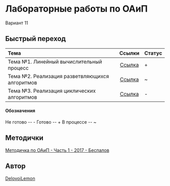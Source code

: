 # Лабораторные работы по ОАиП
Вариант 11

## Быстрый переход
| Тема                                              | Ссылки                    | Статус    |
|:--------------------------------------------------|:-------------------------:|:----------|
| Тема №1. Линейный вычислительный процесс          | [Ссылка](lab1/README.md)  | +         |
| Тема №2. Реализация разветвляющихся алгоритмов    | [Ссылка](lab2/README.md)  | ~         |
| Тема №3. Реализация циклических алгоритмов        | [Ссылка](lab3/README.md)  | -         |

#### Обозначения
Не готово -- -
Готово -- +
В процессе -- ~

## Методички
[Методичка по ОАиП - Часть 1 - 2017 - Беспалов](metodochka_OAiP_Part_1_2017_Bespalov.pdf)

## Автор
[DelovoiLemon](https://github.com/DelovoiLemon)
